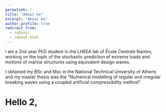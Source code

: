 ```yaml
---
permalink: /
title: "About me"
excerpt: "About me"
author_profile: true
redirect_from: 
  - /about/
  - /about.html
---
```


I am a 2nd year PhD student in the LHEEA lab of École Centrale Nantes, working on the topic of the stochastic prediction of extreme loads and motions of marine structures using equivalent design waves.

I obtained my BSc and Msc in the National Technical University of Athens and my master thesis was the "Numerical modelling of regular and irregular breaking waves using a coupled artificial compressibility method".



Hello 2,
======

